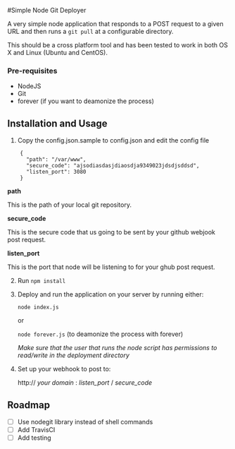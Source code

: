 #Simple Node Git Deployer

A very simple node application that responds to a POST request to a given URL and then runs a `git pull` at a configurable directory.

This should be a cross platform tool and has been tested to work in both OS X and Linux (Ubuntu and CentOS).

### Pre-requisites
- NodeJS
- Git
- forever (if you want to deamonize the process)

## Installation and Usage
1. Copy the config.json.sample to config.json and edit the config file
```
    {
      "path": "/var/www",
      "secure_code": "ajsodiasdasjdiaosdja9349023jdsdjsddsd",
      "listen_port": 3080
    }
```

__path__

This is the path of your local git repository.

__secure_code__

This is the secure code that us going to be sent by your github webjook post request.

__listen_port__

This is the port that node will be listening to for your ghub post request.

2. Run `npm install`
3. Deploy and run the application on your server by running either:

    `node index.js`

    or 

    `node forever.js` (to deamonize the process with forever)

    _Make sure that the user that runs the node script has permissions to read/write in the deployment directory_

4. Set up your webhook to post to:

    http:// _your domain_ : _listen_port_ / _secure_code_


## Roadmap
- [ ] Use nodegit library instead of shell commands
- [ ] Add TravisCI 
- [ ] Add testing
